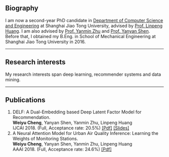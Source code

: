 
## Biography
I am now a second-year PhD candidate in [Department of Computer Science and Engineering](http://www.cs.sjtu.edu.cn/en/) at Shanghai Jiao Tong University, advised by [Prof. Linpeng Huang](http://www.cs.sjtu.edu.cn/en/PeopleDetail.aspx?id=166). I am also advised by [Prof. Yanmin Zhu](http://www.cs.sjtu.edu.cn/~yzhu/) and [Prof. Yanyan Shen](http://www.cs.sjtu.edu.cn/~shen-yy/). Before that, I obtained my B.Eng. in School of Mechanical Engineering at Shanghai Jiao Tong University in 2016.     

-----
## Research interests
My research interests span deep learning, recommender systems and data mining.   

-----
## Publications 
1. DELF: A Dual-Embedding based Deep Latent Factor Model for Recommendation.  
**Weiyu Cheng**, Yanyan Shen, Yanmin Zhu, Linpeng Huang    
IJCAI 2018. (Full, Acceptance rate: 20.5%) [[Pdf]](https://weiyucheng.github.io/Files/16607-76685-1-PB.pdf) [[Slides]](https://weiyucheng.github.io/Files/delf.pdf)    
2. A Neural Attention Model for Urban Air Quality Inference: Learning the Weights of Monitoring Stations.  
**Weiyu Cheng**, Yanyan Shen, Yanmin Zhu, Linpeng Huang   
AAAI 2018. (Full, Acceptance rate: 24.6%) [[Pdf]](https://weiyucheng.github.io/Files/0462.pdf)    

